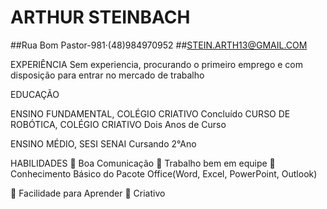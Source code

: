 # ARTHUR STEINBACH

##Rua Bom Pastor-981·(48)984970952
##STEIN.ARTH13@GMAIL.COM

EXPERIÊNCIA
Sem experiencia, procurando o primeiro emprego e com disposição para entrar no mercado de
trabalho

EDUCAÇÃO

ENSINO FUNDAMENTAL, COLÉGIO CRIATIVO
Concluído
CURSO DE ROBÓTICA, COLÉGIO CRIATIVO
Dois Anos de Curso

ENSINO MÉDIO, SESI SENAI
Cursando 2°Ano

HABILIDADES
 Boa Comunicação
 Trabalho bem em equipe
 Conhecimento Básico do Pacote
Office(Word, Excel, PowerPoint, Outlook)

 Facilidade para Aprender
 Criativo
